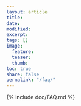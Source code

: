 ```yaml
---
layout: article
title:
date: 
modified:
excerpt:
tags: []
image:
  feature:
  teaser:
  thumb:
toc: true
share: false
permalink: "/faq/"
---
```


{% include doc/FAQ.md %}
